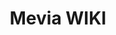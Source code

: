 ---
title: Mevia WIKI

toc_footers:
  - <a href='www.mevia.se'>Mevia</a>
  - <a href='wiki'>Wiki</a>
---